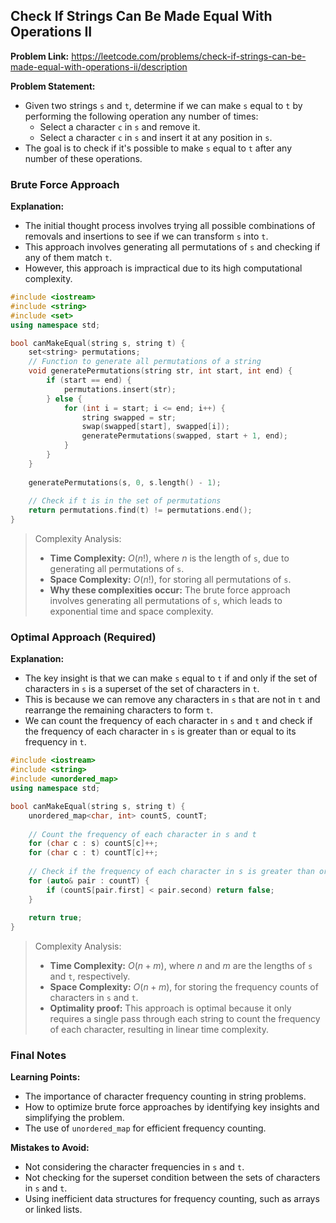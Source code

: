 ## Check If Strings Can Be Made Equal With Operations II

**Problem Link:** https://leetcode.com/problems/check-if-strings-can-be-made-equal-with-operations-ii/description

**Problem Statement:**
- Given two strings `s` and `t`, determine if we can make `s` equal to `t` by performing the following operation any number of times: 
  - Select a character `c` in `s` and remove it.
  - Select a character `c` in `s` and insert it at any position in `s`.
- The goal is to check if it's possible to make `s` equal to `t` after any number of these operations.

### Brute Force Approach

**Explanation:**
- The initial thought process involves trying all possible combinations of removals and insertions to see if we can transform `s` into `t`.
- This approach involves generating all permutations of `s` and checking if any of them match `t`.
- However, this approach is impractical due to its high computational complexity.

```cpp
#include <iostream>
#include <string>
#include <set>
using namespace std;

bool canMakeEqual(string s, string t) {
    set<string> permutations;
    // Function to generate all permutations of a string
    void generatePermutations(string str, int start, int end) {
        if (start == end) {
            permutations.insert(str);
        } else {
            for (int i = start; i <= end; i++) {
                string swapped = str;
                swap(swapped[start], swapped[i]);
                generatePermutations(swapped, start + 1, end);
            }
        }
    }
    
    generatePermutations(s, 0, s.length() - 1);
    
    // Check if t is in the set of permutations
    return permutations.find(t) != permutations.end();
}
```

> Complexity Analysis:
> - **Time Complexity:** $O(n!)$, where $n$ is the length of `s`, due to generating all permutations of `s`.
> - **Space Complexity:** $O(n!)$, for storing all permutations of `s`.
> - **Why these complexities occur:** The brute force approach involves generating all permutations of `s`, which leads to exponential time and space complexity.

### Optimal Approach (Required)

**Explanation:**
- The key insight is that we can make `s` equal to `t` if and only if the set of characters in `s` is a superset of the set of characters in `t`.
- This is because we can remove any characters in `s` that are not in `t` and rearrange the remaining characters to form `t`.
- We can count the frequency of each character in `s` and `t` and check if the frequency of each character in `s` is greater than or equal to its frequency in `t`.

```cpp
#include <iostream>
#include <string>
#include <unordered_map>
using namespace std;

bool canMakeEqual(string s, string t) {
    unordered_map<char, int> countS, countT;
    
    // Count the frequency of each character in s and t
    for (char c : s) countS[c]++;
    for (char c : t) countT[c]++;
    
    // Check if the frequency of each character in s is greater than or equal to its frequency in t
    for (auto& pair : countT) {
        if (countS[pair.first] < pair.second) return false;
    }
    
    return true;
}
```

> Complexity Analysis:
> - **Time Complexity:** $O(n + m)$, where $n$ and $m$ are the lengths of `s` and `t`, respectively.
> - **Space Complexity:** $O(n + m)$, for storing the frequency counts of characters in `s` and `t`.
> - **Optimality proof:** This approach is optimal because it only requires a single pass through each string to count the frequency of each character, resulting in linear time complexity.

### Final Notes

**Learning Points:**
- The importance of character frequency counting in string problems.
- How to optimize brute force approaches by identifying key insights and simplifying the problem.
- The use of `unordered_map` for efficient frequency counting.

**Mistakes to Avoid:**
- Not considering the character frequencies in `s` and `t`.
- Not checking for the superset condition between the sets of characters in `s` and `t`.
- Using inefficient data structures for frequency counting, such as arrays or linked lists.